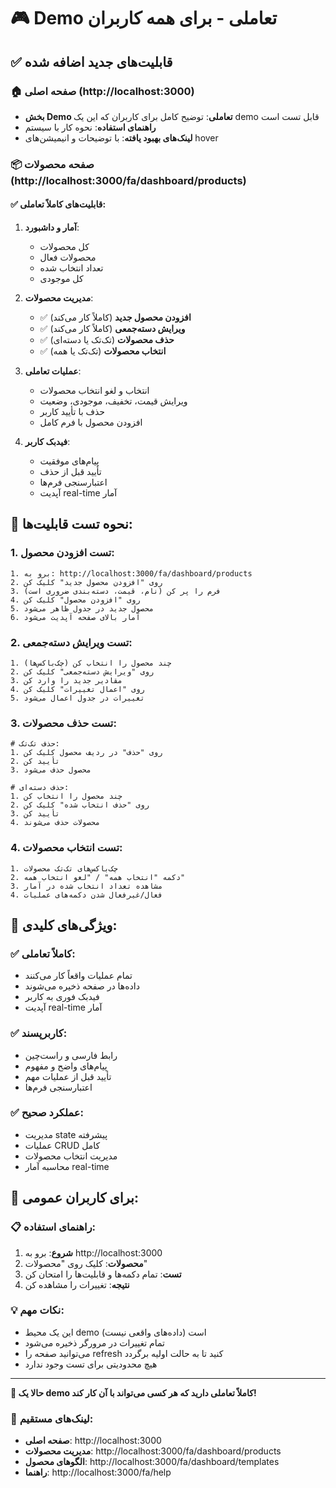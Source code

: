 # 🎮 Demo تعاملی - برای همه کاربران

## ✅ قابلیت‌های جدید اضافه شده

### 🏠 **صفحه اصلی (http://localhost:3000)**
- **بخش Demo تعاملی**: توضیح کامل برای کاربران که این یک demo قابل تست است
- **راهنمای استفاده**: نحوه کار با سیستم
- **لینک‌های بهبود یافته**: با توضیحات و انیمیشن‌های hover

### 📦 **صفحه محصولات (http://localhost:3000/fa/dashboard/products)**

#### ✅ **قابلیت‌های کاملاً تعاملی:**

1. **آمار و داشبورد**:
   - کل محصولات
   - محصولات فعال
   - تعداد انتخاب شده
   - کل موجودی

2. **مدیریت محصولات**:
   - ✅ **افزودن محصول جدید** (کاملاً کار می‌کند)
   - ✅ **ویرایش دسته‌جمعی** (کاملاً کار می‌کند)
   - ✅ **حذف محصولات** (تک‌تک یا دسته‌ای)
   - ✅ **انتخاب محصولات** (تک‌تک یا همه)

3. **عملیات تعاملی**:
   - انتخاب و لغو انتخاب محصولات
   - ویرایش قیمت، تخفیف، موجودی، وضعیت
   - حذف با تأیید کاربر
   - افزودن محصول با فرم کامل

4. **فیدبک کاربر**:
   - پیام‌های موفقیت
   - تأیید قبل از حذف
   - اعتبارسنجی فرم‌ها
   - آپدیت real-time آمار

## 🧪 **نحوه تست قابلیت‌ها:**

### 1. **تست افزودن محصول:**
```
1. برو به: http://localhost:3000/fa/dashboard/products
2. روی "افزودن محصول جدید" کلیک کن
3. فرم را پر کن (نام، قیمت، دسته‌بندی ضروری است)
4. روی "افزودن محصول" کلیک کن
5. محصول جدید در جدول ظاهر می‌شود
6. آمار بالای صفحه آپدیت می‌شود
```

### 2. **تست ویرایش دسته‌جمعی:**
```
1. چند محصول را انتخاب کن (چک‌باکس‌ها)
2. روی "ویرایش دسته‌جمعی" کلیک کن
3. مقادیر جدید را وارد کن
4. روی "اعمال تغییرات" کلیک کن
5. تغییرات در جدول اعمال می‌شود
```

### 3. **تست حذف محصولات:**
```
# حذف تک‌تک:
1. روی "حذف" در ردیف محصول کلیک کن
2. تأیید کن
3. محصول حذف می‌شود

# حذف دسته‌ای:
1. چند محصول را انتخاب کن
2. روی "حذف انتخاب شده" کلیک کن
3. تأیید کن
4. محصولات حذف می‌شوند
```

### 4. **تست انتخاب محصولات:**
```
1. چک‌باکس‌های تک‌تک محصولات
2. دکمه "انتخاب همه" / "لغو انتخاب همه"
3. مشاهده تعداد انتخاب شده در آمار
4. فعال/غیرفعال شدن دکمه‌های عملیات
```

## 🎯 **ویژگی‌های کلیدی:**

### ✅ **کاملاً تعاملی**:
- تمام عملیات واقعاً کار می‌کنند
- داده‌ها در صفحه ذخیره می‌شوند
- فیدبک فوری به کاربر
- آپدیت real-time آمار

### ✅ **کاربرپسند**:
- رابط فارسی و راست‌چین
- پیام‌های واضح و مفهوم
- تأیید قبل از عملیات مهم
- اعتبارسنجی فرم‌ها

### ✅ **عملکرد صحیح**:
- مدیریت state پیشرفته
- عملیات CRUD کامل
- مدیریت انتخاب محصولات
- محاسبه آمار real-time

## 🚀 **برای کاربران عمومی:**

### 📋 **راهنمای استفاده:**
1. **شروع**: برو به http://localhost:3000
2. **محصولات**: کلیک روی "محصولات"
3. **تست**: تمام دکمه‌ها و قابلیت‌ها را امتحان کن
4. **نتیجه**: تغییرات را مشاهده کن

### 💡 **نکات مهم:**
- این یک محیط demo است (داده‌های واقعی نیست)
- تمام تغییرات در مرورگر ذخیره می‌شود
- می‌توانید صفحه را refresh کنید تا به حالت اولیه برگردد
- هیچ محدودیتی برای تست وجود ندارد

---

**🎉 حالا یک demo کاملاً تعاملی دارید که هر کسی می‌تواند با آن کار کند!**

### 🔗 **لینک‌های مستقیم:**
- **صفحه اصلی**: http://localhost:3000
- **مدیریت محصولات**: http://localhost:3000/fa/dashboard/products
- **الگوهای محصول**: http://localhost:3000/fa/dashboard/templates
- **راهنما**: http://localhost:3000/fa/help